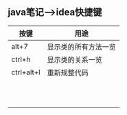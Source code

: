 ## java笔记-->idea快捷键

| 按键       | 用途                 |
| ---------- | -------------------- |
| alt+7      | 显示类的所有方法一览 |
| ctrl+h     | 显示类的关系一览     |
| ctrl+alt+l | 重新规整代码         |
|            |                      |
|            |                      |
|            |                      |
|            |                      |
|            |                      |
|            |                      |
|            |                      |
|            |                      |
|            |                      |
|            |                      |
|            |                      |


